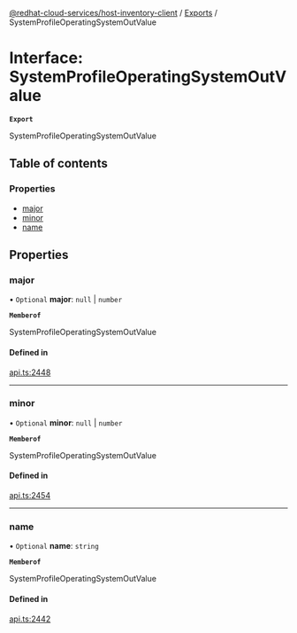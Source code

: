 [@redhat-cloud-services/host-inventory-client](../README.md) / [Exports](../modules.md) / SystemProfileOperatingSystemOutValue

# Interface: SystemProfileOperatingSystemOutValue

**`Export`**

SystemProfileOperatingSystemOutValue

## Table of contents

### Properties

- [major](SystemProfileOperatingSystemOutValue.md#major)
- [minor](SystemProfileOperatingSystemOutValue.md#minor)
- [name](SystemProfileOperatingSystemOutValue.md#name)

## Properties

### major

• `Optional` **major**: ``null`` \| `number`

**`Memberof`**

SystemProfileOperatingSystemOutValue

#### Defined in

[api.ts:2448](https://github.com/RedHatInsights/javascript-clients/blob/main/packages/host-inventory/api.ts#L2448)

___

### minor

• `Optional` **minor**: ``null`` \| `number`

**`Memberof`**

SystemProfileOperatingSystemOutValue

#### Defined in

[api.ts:2454](https://github.com/RedHatInsights/javascript-clients/blob/main/packages/host-inventory/api.ts#L2454)

___

### name

• `Optional` **name**: `string`

**`Memberof`**

SystemProfileOperatingSystemOutValue

#### Defined in

[api.ts:2442](https://github.com/RedHatInsights/javascript-clients/blob/main/packages/host-inventory/api.ts#L2442)
